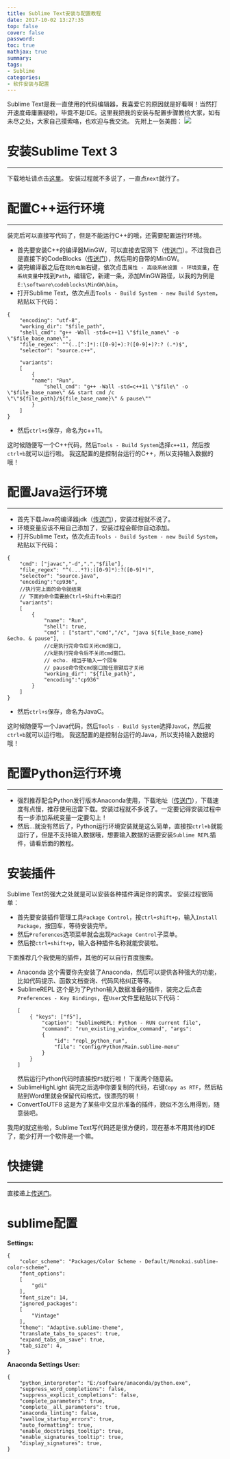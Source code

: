 ```yaml
---
title: Sublime Text安装与配置教程
date: 2017-10-02 13:27:35
top: false
cover: false
password:
toc: true
mathjax: true
summary:
tags:
- Sublime
categories:
- 软件安装与配置
---
```


Sublime Text是我一直使用的代码编辑器，我喜爱它的原因就是好看啊！当然打开速度毋庸置疑啦，毕竟不是IDE。这里我把我的安装与配置步骤教给大家，如有未尽之处，大家自己摸索咯，也欢迎与我交流。
先附上一张美图：
![](sublime.png)
# 安装Sublime Text 3
---
下载地址请点击[这里](https://download.sublimetext.com/Sublime%20Text%20Build%203143%20x64%20Setup.exe)。
安装过程就不多说了，一直点`next`就行了。

# 配置C++运行环境
---
装完后可以直接写代码了，但是不能运行C++的哦，还需要配置运行环境。
* 首先要安装C++的编译器MinGW，可以直接去官网下（[传送门](http://www.mingw.org/)）。不过我自己是直接下的CodeBlocks（[传送门](https://downloads.sourceforge.net/project/codeblocks/Binaries/16.01/Windows/codeblocks-16.01mingw-setup.exe)），然后用的自带的MinGW。
* 装完编译器之后在`我的电脑`右键，依次点击`属性 - 高级系统设置 - 环境变量`，在`系统变量`中找到`Path`，编辑它，新建一条，添加MinGW路径，以我的为例是`E:\software\codeblocks\MinGW\bin`。
* 打开Sublime Text，依次点击`Tools - Build System - new Build System`，粘贴以下代码：
```
{
	"encoding": "utf-8",
	"working_dir": "$file_path",
	"shell_cmd": "g++ -Wall -std=c++11 \"$file_name\" -o \"$file_base_name\"",
	"file_regex": "^(..[^:]*):([0-9]+):?([0-9]+)?:? (.*)$",
	"selector": "source.c++",
 
	"variants": 
	[
		{	
		"name": "Run",
        	"shell_cmd": "g++ -Wall -std=c++11 \"$file\" -o \"$file_base_name\" && start cmd /c \"\"${file_path}/${file_base_name}\" & pause\""
		}
	]
}
```
* 然后`ctrl+s`保存，命名为c++11。

这时候随便写一个C++代码，然后`Tools - Build System`选择`c++11`，然后按`ctrl+b`就可以运行啦。
我这配置的是控制台运行的C++，所以支持输入数据的哦！

# 配置Java运行环境
---
* 首先下载Java的编译器jdk（[传送门](http://download.oracle.com/otn-pub/java/jdk/9+181/jdk-9_windows-x64_bin.exe)），安装过程就不说了。
* 环境变量应该不用自己添加了，安装过程会帮你自动添加。
* 打开Sublime Text，依次点击`Tools - Build System - new Build System`，粘贴以下代码：
```
{
	"cmd": ["javac","-d",".","$file"],
	"file_regex": "^(...*?):([0-9]*):?([0-9]*)",
	"selector": "source.java",
	"encoding":"cp936",
	//执行完上面的命令就结束
	// 下面的命令需要按Ctrl+Shift+b来运行
	"variants":
	[
		{
			"name": "Run",
			"shell": true,
			"cmd" : ["start","cmd","/c", "java ${file_base_name} &echo. & pause"],
 			//c是执行完命令后关闭cmd窗口,
			//k是执行完命令后不关闭cmd窗口。
			// echo. 相当于输入一个回车
			// pause命令使cmd窗口按任意键后才关闭
			"working_dir": "${file_path}",
			"encoding":"cp936"
		}
	]
}
```
* 然后`ctrl+s`保存，命名为JavaC。

这时候随便写一个Java代码，然后`Tools - Build System`选择`JavaC`，然后按`ctrl+b`就可以运行啦。
我这配置的是控制台运行的Java，所以支持输入数据的哦！

# 配置Python运行环境
---
* 强烈推荐配合Python发行版本Anaconda使用，下载地址（[传送门](https://www.anaconda.com/download/)），下载速度有点慢，推荐使用迅雷下载。安装过程就不多说了。一定要记得安装过程中有一步添加系统变量一定要勾上！
* 然后...就没有然后了，Python运行环境安装就是这么简单，直接按`ctrl+b`就能运行了，但是不支持输入数据哦，想要输入数据的话要安装`Sublime REPL`插件，请看后面的教程。

# 安装插件
Sublime Text的强大之处就是可以安装各种插件满足你的需求。
安装过程很简单：
* 首先要安装插件管理工具`Package Control`，按`ctrl+shift+p`，输入`Install Package`，按回车，等待安装完毕。
* 然后`Preferences`选项菜单就会出现`Package Control`子菜单。
* 然后按`ctrl+shift+p`，输入各种插件名称就能安装啦。

下面推荐几个我使用的插件，其他的可以自行百度搜索。
* Anaconda
这个需要你先安装了Anaconda，然后可以提供各种强大的功能，比如代码提示、函数文档查询、代码风格纠正等等。
* SublimeREPL
这个是为了Python输入数据准备的插件，装完之后点击`Preferences - Key Bindings`，在`User`文件里粘贴以下代码：
	```
	[ 
		{ "keys": ["f5"],
			"caption": "SublimeREPL: Python - RUN current file",
			"command": "run_existing_window_command", "args":
			{
				"id": "repl_python_run",
				"file": "config/Python/Main.sublime-menu"
			}
		}
	]
	```
	然后运行Python代码时直接按`F5`就行啦！
下面两个随意装。
* SublimeHighLight
装完之后选中你要复制的代码，右键`Copy as RTF`，然后粘贴到Word里就会保留代码格式，很漂亮的啊！
* ConvertToUTF8
这是为了某些中文显示准备的插件，貌似不怎么用得到，随意装吧。

我用的就这些啦，Sublime Text写代码还是很方便的，现在基本不用其他的IDE了，能少打开一个软件是一个嘛。

# 快捷键
---
直接递上[传送门](http://www.jb51.net/softjc/180873.html)。

# sublime配置
**Settings:**
```
{
	"color_scheme": "Packages/Color Scheme - Default/Monokai.sublime-color-scheme",
	"font_options":
	[
		"gdi"
	],
	"font_size": 14,
	"ignored_packages":
	[
		"Vintage"
	],
	"theme": "Adaptive.sublime-theme",
	"translate_tabs_to_spaces": true,
	"expand_tabs_on_save": true,
	"tab_size": 4,
}
```

**Anaconda Settings User:**
```
{
	"python_interpreter": "E:/software/anaconda/python.exe",
	"suppress_word_completions": false,
	"suppress_explicit_completions": false,
	"complete_parameters": true,
	"complete__all_parameters": true,
	"anaconda_linting": false,
	"swallow_startup_errors": true,
	"auto_formatting": true,
	"enable_docstrings_tooltip": true,
	"enable_signatures_tooltip": true,
	"display_signatures": true,
}
```
